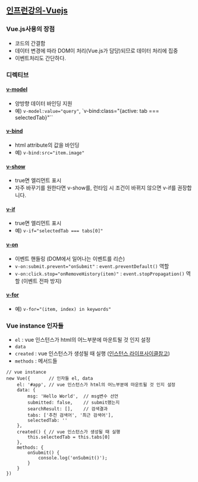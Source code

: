 ## [인프런강의-Vuejs](https://www.inflearn.com/course/%EC%88%9C%EC%88%98js-vuejs-%EA%B0%9C%EB%B0%9C-%EA%B0%95%EC%A2%8C/)

### Vue.js사용의 장점
- 코드의 간결함
- 데이터 변경에 따라 DOM이 처리(Vue.js가 담당)되므로 데이터 처리에 집중
- 이벤트처리도 간단하다.

### 디렉티브
#### [v-model](https://kr.vuejs.org/v2/guide/forms.html)
- 양방향 데이터 바인딩 지원
- 예) `v-model:value="query"`, `v-bind:class="{active: tab === selectedTab}"``

#### [v-bind](https://kr.vuejs.org/v2/guide/class-and-style.html)
- html attribute의 값을 바인딩
- 예) `v-bind:src="item.image"`

#### [v-show](https://kr.vuejs.org/v2/guide/forms.html)
- true면 엘리먼트 표시
- 자주 바꾸기를 원한다면 v-show를, 런타임 시 조건이 바뀌지 않으면 v-if를 권장합니다.

#### [v-if](https://kr.vuejs.org/v2/guide/conditional.html#v-if)
- true면 엘리먼트 표시
- 예) `v-if="selectedTab === tabs[0]"`

#### [v-on](https://kr.vuejs.org/v2/guide/events.html)
- 이벤트 핸들링 (DOM에서 일어나는 이벤트를 리슨)
- `v-on:submit.prevent="onSubmit"` : `event.preventDefault()` 역할
- `v-on:click.stop="onRemoveHistory(item)"` : `event.stopPropagation()` 역할 (이벤트 전파 방지)

#### [v-for](https://kr.vuejs.org/v2/guide/list.html)
- 예) `v-for="(item, index) in keywords"`

### Vue instance 인자들
- `el` : vue 인스턴스가 html의 어느부분에 마운트될 것 인지 설정
- `data`
- `created` : vue 인스턴스가 생성될 때 실행 ([인스턴스 라이프사이클참고](https://kr.vuejs.org/v2/guide/instance.html#%EB%9D%BC%EC%9D%B4%ED%94%84%EC%82%AC%EC%9D%B4%ED%81%B4-%EB%8B%A4%EC%9D%B4%EC%96%B4%EA%B7%B8%EB%9E%A8))
- `methods` : 메서드들

```
// vue instance
new Vue({       // 인자들 el, data
    el: '#app', // vue 인스턴스가 html의 어느부분에 마운트될 것 인지 설정
    data: {
        msg: 'Hello World',  // msg변수 선언
        submitted: false,    // submit했는지
        searchResult: [],    // 검색결과
        tabs: ['추천 검색어', '최근 검색어'],
        selectedTab: ''
    },
    created() { // vue 인스턴스가 생성될 때 실행
        this.selectedTab = this.tabs[0]
    },
    methods: {
        onSubmit() {
            console.log('onSubmit()');
        }
    }
})
```
